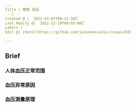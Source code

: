 ```yaml
---
Title | 健康 血压
-- | --
Created @ | `2022-03-07T08:21:38Z`
Last Modify @| `2022-12-19T09:03:00Z`
Labels | ``
Edit @| [here](https://github.com/junxnone/wiki/issues/88)

---
```

## Brief


### 人体血压正常范围


### 血压异常原因



### 血压测量原理


